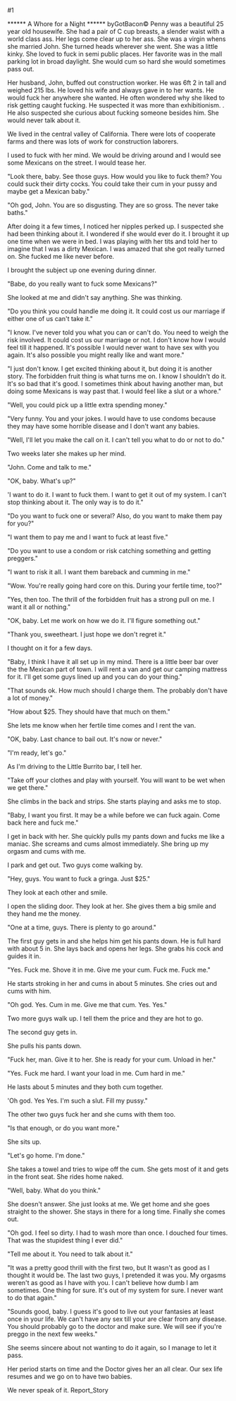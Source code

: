#1 

 

 ****** A Whore for a Night ****** byGotBacon© Penny was a beautiful 25 year old housewife. She had a pair of C cup breasts, a slender waist with a world class ass. Her legs come clear up to her ass. She was a virgin whens she married John. She turned heads wherever she went. She was a little kinky. She loved to fuck in semi public places. Her favorite was in the mall parking lot in broad daylight. She would cum so hard she would sometimes pass out. 

 Her husband, John, buffed out construction worker. He was 6ft 2 in tall and weighed 215 lbs. He loved his wife and always gave in to her wants. He would fuck her anywhere she wanted. He often wondered why she liked to risk getting caught fucking. He suspected it was more than exhibitionism. . He also suspected she curious about fucking someone besides him. She would never talk about it. 

 We lived in the central valley of California. There were lots of cooperate farms and there was lots of work for construction laborers. 

 I used to fuck with her mind. We would be driving around and I would see some Mexicans on the street. I would tease her. 

 "Look there, baby. See those guys. How would you like to fuck them? You could suck their dirty cocks. You could take their cum in your pussy and maybe get a Mexican baby." 

 "Oh god, John. You are so disgusting. They are so gross. The never take baths." 

 After doing it a few times, I noticed her nipples perked up. I suspected she had been thinking about it. I wondered if she would ever do it. I brought it up one time when we were in bed. I was playing with her tits and told her to imagine that I was a dirty Mexican. I was amazed that she got really turned on. She fucked me like never before. 

 I brought the subject up one evening during dinner. 

 "Babe, do you really want to fuck some Mexicans?" 

 She looked at me and didn't say anything. She was thinking. 

 "Do you think you could handle me doing it. It could cost us our marriage if either one of us can't take it." 

 "I know. I've never told you what you can or can't do. You need to weigh the risk involved. It could cost us our marriage or not. I don't know how I would feel till it happened. It's possible I would never want to have sex with you again. It's also possible you might really like and want more." 

 "I just don't know. I get excited thinking about it, but doing it is another story. The forbidden fruit thing is what turns me on. I know I shouldn't do it. It's so bad that it's good. I sometimes think about having another man, but doing some Mexicans is way past that. I would feel like a slut or a whore." 

 "Well, you could pick up a little extra spending money." 

 "Very funny. You and your jokes. I would have to use condoms because they may have some horrible disease and I don't want any babies. 

 "Well, I'll let you make the call on it. I can't tell you what to do or not to do." 

 Two weeks later she makes up her mind. 

 "John. Come and talk to me." 

 "OK, baby. What's up?" 

 'I want to do it. I want to fuck them. I want to get it out of my system. I can't stop thinking about it. The only way is to do it." 

 "Do you want to fuck one or several? Also, do you want to make them pay for you?" 

 "I want them to pay me and I want to fuck at least five." 

 "Do you want to use a condom or risk catching something and getting preggers." 

 "I want to risk it all. I want them bareback and cumming in me." 

 "Wow. You're really going hard core on this. During your fertile time, too?" 

 "Yes, then too. The thrill of the forbidden fruit has a strong pull on me. I want it all or nothing." 

 "OK, baby. Let me work on how we do it. I'll figure something out." 

 "Thank you, sweetheart. I just hope we don't regret it." 

 I thought on it for a few days. 

 "Baby, I think I have it all set up in my mind. There is a little beer bar over the the Mexican part of town. I will rent a van and get our camping mattress for it. I'll get some guys lined up and you can do your thing." 

 "That sounds ok. How much should I charge them. The probably don't have a lot of money." 

 "How about $25. They should have that much on them." 

 She lets me know when her fertile time comes and I rent the van. 

 "OK, baby. Last chance to bail out. It's now or never." 

 "I'm ready, let's go." 

 As I'm driving to the Little Burrito bar, I tell her. 

 "Take off your clothes and play with yourself. You will want to be wet when we get there." 

 She climbs in the back and strips. She starts playing and asks me to stop. 

 "Baby, I want you first. It may be a while before we can fuck again. Come back here and fuck me." 

 I get in back with her. She quickly pulls my pants down and fucks me like a maniac. She screams and cums almost immediately. She bring up my orgasm and cums with me. 

 I park and get out. Two guys come walking by. 

 "Hey, guys. You want to fuck a gringa. Just $25." 

 They look at each other and smile. 

 I open the sliding door. They look at her. She gives them a big smile and they hand me the money. 

 "One at a time, guys. There is plenty to go around." 

 The first guy gets in and she helps him get his pants down. He is full hard with about 5 in. She lays back and opens her legs. She grabs his cock and guides it in. 

 "Yes. Fuck me. Shove it in me. Give me your cum. Fuck me. Fuck me." 

 He starts stroking in her and cums in about 5 minutes. She cries out and cums with him. 

 "Oh god. Yes. Cum in me. Give me that cum. Yes. Yes." 

 Two more guys walk up. I tell them the price and they are hot to go. 

 The second guy gets in. 

 She pulls his pants down. 

 "Fuck her, man. Give it to her. She is ready for your cum. Unload in her." 

 "Yes. Fuck me hard. I want your load in me. Cum hard in me." 

 He lasts about 5 minutes and they both cum together. 

 'Oh god. Yes Yes. I'm such a slut. Fill my pussy." 

 The other two guys fuck her and she cums with them too. 

 "Is that enough, or do you want more." 

 She sits up. 

 "Let's go home. I'm done." 

 She takes a towel and tries to wipe off the cum. She gets most of it and gets in the front seat. She rides home naked. 

 "Well, baby. What do you think." 

 She doesn't answer. She just looks at me. We get home and she goes straight to the shower. She stays in there for a long time. Finally she comes out. 

 "Oh god. I feel so dirty. I had to wash more than once. I douched four times. That was the stupidest thing I ever did." 

 "Tell me about it. You need to talk about it." 

 "It was a pretty good thrill with the first two, but It wasn't as good as I thought it would be. The last two guys, I pretended it was you. My orgasms weren't as good as I have with you. I can't believe how dumb I am sometimes. One thing for sure. It's out of my system for sure. I never want to do that again." 

 "Sounds good, baby. I guess it's good to live out your fantasies at least once in your life. We can't have any sex till your are clear from any disease. You should probably go to the doctor and make sure. We will see if you're preggo in the next few weeks." 

 She seems sincere about not wanting to do it again, so I manage to let it pass. 

 Her period starts on time and the Doctor gives her an all clear. Our sex life resumes and we go on to have two babies. 

 We never speak of it. Report_Story 
